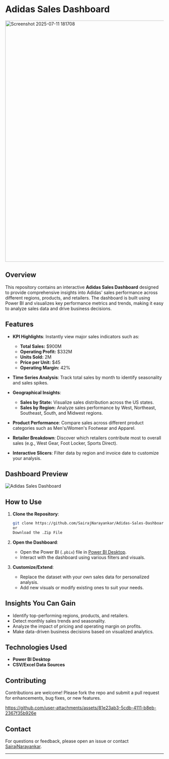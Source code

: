 # Adidas Sales Dashboard

<img width="1365" height="767" alt="Screenshot 2025-07-11 181708" src="https://github.com/user-attachments/assets/8b3c4935-c72d-4bc3-b717-775964eee61e" />

## Overview

This repository contains an interactive **Adidas Sales Dashboard** designed to provide comprehensive insights into Adidas' sales performance across different regions, products, and retailers. The dashboard is built using Power BI and visualizes key performance metrics and trends, making it easy to analyze sales data and drive business decisions.

## Features

- **KPI Highlights**: Instantly view major sales indicators such as:
  - **Total Sales:** $900M
  - **Operating Profit:** $332M
  - **Units Sold:** 2M
  - **Price per Unit:** $45
  - **Operating Margin:** 42%

- **Time Series Analysis**: Track total sales by month to identify seasonality and sales spikes.
- **Geographical Insights**:
  - **Sales by State:** Visualize sales distribution across the US states.
  - **Sales by Region:** Analyze sales performance by West, Northeast, Southeast, South, and Midwest regions.
- **Product Performance**: Compare sales across different product categories such as Men's/Women's Footwear and Apparel.
- **Retailer Breakdown**: Discover which retailers contribute most to overall sales (e.g., West Gear, Foot Locker, Sports Direct).
- **Interactive Slicers**: Filter data by region and invoice date to customize your analysis.

## Dashboard Preview

![Adidas Sales Dashboard](image1)

## How to Use

1. **Clone the Repository**:
    ```bash
    git clone https://github.com/SairajNarayankar/Adidas-Sales-Dashboard.git
    or
    Download the .Zip File
    ```
2. **Open the Dashboard**:
    - Open the Power BI (`.pbix`) file in [Power BI Desktop](https://powerbi.microsoft.com/desktop/).
    - Interact with the dashboard using various filters and visuals.

3. **Customize/Extend**:
    - Replace the dataset with your own sales data for personalized analysis.
    - Add new visuals or modify existing ones to suit your needs.

## Insights You Can Gain

- Identify top-performing regions, products, and retailers.
- Detect monthly sales trends and seasonality.
- Analyze the impact of pricing and operating margin on profits.
- Make data-driven business decisions based on visualized analytics.

## Technologies Used

- **Power BI Desktop**
- **CSV/Excel Data Sources** 

## Contributing

Contributions are welcome! Please fork the repo and submit a pull request for enhancements, bug fixes, or new features.



https://github.com/user-attachments/assets/81e23ab3-5cdb-4111-b8eb-2367f35b926e



## Contact

For questions or feedback, please open an issue or contact [SairajNarayankar](https://github.com/SairajNarayankar).

---
